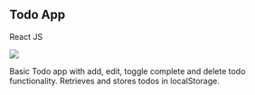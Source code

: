 ## Todo App

React JS

<img src="src/img/screenshot.png" />

Basic Todo app with add, edit, toggle complete and delete todo functionality. Retrieves and stores todos in localStorage. 
